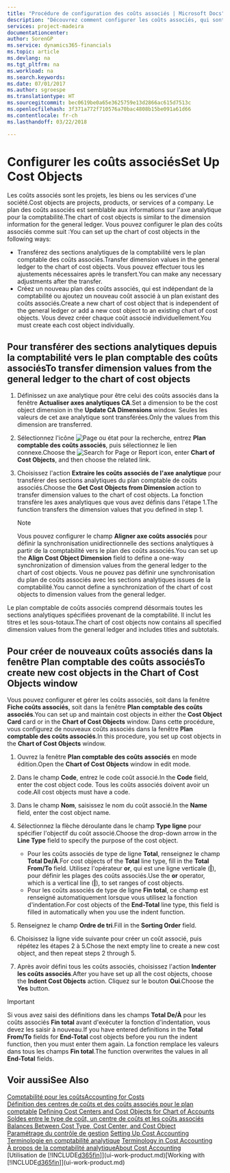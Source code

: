 ```yaml
---
title: "Procédure de configuration des coûts associés | Microsoft Docs"
description: "Découvrez comment configurer les coûts associés, qui sont similaires aux axes analytiques pour la comptabilité."
services: project-madeira
documentationcenter: 
author: SorenGP
ms.service: dynamics365-financials
ms.topic: article
ms.devlang: na
ms.tgt_pltfrm: na
ms.workload: na
ms.search.keywords: 
ms.date: 07/01/2017
ms.author: sgroespe
ms.translationtype: HT
ms.sourcegitcommit: bec0619be0a65e3625759e13d2866ac615d7513c
ms.openlocfilehash: 3f371a772f710576a70bac4808b15be091a61d66
ms.contentlocale: fr-ch
ms.lasthandoff: 03/22/2018

---
```

# <a name="set-up-cost-objects"></a><span data-ttu-id="ab338-103">Configurer les coûts associés</span><span class="sxs-lookup"><span data-stu-id="ab338-103">Set Up Cost Objects</span></span>
<span data-ttu-id="ab338-104">Les coûts associés sont les projets, les biens ou les services d'une société.</span><span class="sxs-lookup"><span data-stu-id="ab338-104">Cost objects are projects, products, or services of a company.</span></span> <span data-ttu-id="ab338-105">Le plan des coûts associés est semblable aux informations sur l'axe analytique pour la comptabilité.</span><span class="sxs-lookup"><span data-stu-id="ab338-105">The chart of cost objects is similar to the dimension information for the general ledger.</span></span> <span data-ttu-id="ab338-106">Vous pouvez configurer le plan des coûts associés comme suit :</span><span class="sxs-lookup"><span data-stu-id="ab338-106">You can set up the chart of cost objects in the following ways:</span></span>  

* <span data-ttu-id="ab338-107">Transférez des sections analytiques de la comptabilité vers le plan comptable des coûts associés.</span><span class="sxs-lookup"><span data-stu-id="ab338-107">Transfer dimension values in the general ledger to the chart of cost objects.</span></span> <span data-ttu-id="ab338-108">Vous pouvez effectuer tous les ajustements nécessaires après le transfert.</span><span class="sxs-lookup"><span data-stu-id="ab338-108">You can make any necessary adjustments after the transfer.</span></span>  
* <span data-ttu-id="ab338-109">Créez un nouveau plan des coûts associés, qui est indépendant de la comptabilité ou ajoutez un nouveau coût associé à un plan existant des coûts associés.</span><span class="sxs-lookup"><span data-stu-id="ab338-109">Create a new chart of cost object that is independent of the general ledger or add a new cost object to an existing chart of cost objects.</span></span> <span data-ttu-id="ab338-110">Vous devez créer chaque coût associé individuellement.</span><span class="sxs-lookup"><span data-stu-id="ab338-110">You must create each cost object individually.</span></span>  

## <a name="to-transfer-dimension-values-from-the-general-ledger-to-the-chart-of-cost-objects"></a><span data-ttu-id="ab338-111">Pour transférer des sections analytiques depuis la comptabilité vers le plan comptable des coûts associés</span><span class="sxs-lookup"><span data-stu-id="ab338-111">To transfer dimension values from the general ledger to the chart of cost objects</span></span>  
1.  <span data-ttu-id="ab338-112">Définissez un axe analytique pour être celui des coûts associés dans la fenêtre **Actualiser axes analytiques CA**.</span><span class="sxs-lookup"><span data-stu-id="ab338-112">Set a dimension to be the cost object dimension in the **Update CA Dimensions** window.</span></span> <span data-ttu-id="ab338-113">Seules les valeurs de cet axe analytique sont transférées.</span><span class="sxs-lookup"><span data-stu-id="ab338-113">Only the values from this dimension are transferred.</span></span>  
2.  <span data-ttu-id="ab338-114">Sélectionnez l'icône ![Page ou état pour la recherche](media/ui-search/search_small.png "icône Page ou état pour la recherche"), entrez **Plan comptable des coûts associés**, puis sélectionnez le lien connexe.</span><span class="sxs-lookup"><span data-stu-id="ab338-114">Choose the ![Search for Page or Report](media/ui-search/search_small.png "Search for Page or Report icon") icon, enter **Chart of Cost Objects**, and then choose the related link.</span></span>  
3.  <span data-ttu-id="ab338-115">Choisissez l'action **Extraire les coûts associés de l'axe analytique** pour transférer des sections analytiques du plan comptable de coûts associés.</span><span class="sxs-lookup"><span data-stu-id="ab338-115">Choose the **Get Cost Objects from Dimension** action to transfer dimension values to the chart of cost objects.</span></span> <span data-ttu-id="ab338-116">La fonction transfère les axes analytiques que vous avez définis dans l'étape 1.</span><span class="sxs-lookup"><span data-stu-id="ab338-116">The function transfers the dimension values that you defined in step 1.</span></span>  

    > [!NOTE]  
    >  <span data-ttu-id="ab338-117">Vous pouvez configurer le champ **Aligner axe coûts associés** pour définir la synchronisation unidirectionnelle des sections analytiques à partir de la comptabilité vers le plan des coûts associés.</span><span class="sxs-lookup"><span data-stu-id="ab338-117">You can set up the **Align Cost Object Dimension**  field to define a one-way synchronization of dimension values from the general ledger to the chart of cost objects.</span></span> <span data-ttu-id="ab338-118">Vous ne pouvez pas définir une synchronisation du plan de coûts associés avec les sections analytiques issues de la comptabilité.</span><span class="sxs-lookup"><span data-stu-id="ab338-118">You cannot define a synchronization of the chart of cost objects to dimension values from the general ledger.</span></span>  

<span data-ttu-id="ab338-119">Le plan comptable de coûts associés comprend désormais toutes les sections analytiques spécifiées provenant de la comptabilité. Il inclut les titres et les sous-totaux.</span><span class="sxs-lookup"><span data-stu-id="ab338-119">The chart of cost objects now contains all specified dimension values from the general ledger and includes titles and subtotals.</span></span>  

## <a name="to-create-new-cost-objects-in-the-chart-of-cost-objects-window"></a><span data-ttu-id="ab338-120">Pour créer de nouveaux coûts associés dans la fenêtre Plan comptable des coûts associés</span><span class="sxs-lookup"><span data-stu-id="ab338-120">To create new cost objects in the Chart of Cost Objects window</span></span>  
<span data-ttu-id="ab338-121">Vous pouvez configurer et gérer les coûts associés, soit dans la fenêtre **Fiche coûts associés**, soit dans la fenêtre **Plan comptable des coûts associés**.</span><span class="sxs-lookup"><span data-stu-id="ab338-121">You can set up and maintain cost objects in either the **Cost Object Card** card or in the **Chart of Cost Objects** window.</span></span> <span data-ttu-id="ab338-122">Dans cette procédure, vous configurez de nouveaux coûts associés dans la fenêtre **Plan comptable des coûts associés**.</span><span class="sxs-lookup"><span data-stu-id="ab338-122">In this procedure, you set up cost objects in the **Chart of Cost Objects** window.</span></span>  

1.  <span data-ttu-id="ab338-123">Ouvrez la fenêtre **Plan comptable des coûts associés** en mode édition.</span><span class="sxs-lookup"><span data-stu-id="ab338-123">Open the **Chart of Cost Objects** window in edit mode.</span></span>  
2.  <span data-ttu-id="ab338-124">Dans le champ **Code**, entrez le code coût associé.</span><span class="sxs-lookup"><span data-stu-id="ab338-124">In the **Code** field, enter the cost object code.</span></span> <span data-ttu-id="ab338-125">Tous les coûts associés doivent avoir un code.</span><span class="sxs-lookup"><span data-stu-id="ab338-125">All cost objects must have a code.</span></span>  
3.  <span data-ttu-id="ab338-126">Dans le champ **Nom**, saisissez le nom du coût associé.</span><span class="sxs-lookup"><span data-stu-id="ab338-126">In the **Name** field, enter the cost object name.</span></span>  
4.  <span data-ttu-id="ab338-127">Sélectionnez la flèche déroulante dans le champ **Type ligne** pour spécifier l'objectif du coût associé.</span><span class="sxs-lookup"><span data-stu-id="ab338-127">Choose the drop-down arrow in the **Line Type** field to specify the purpose of the cost object.</span></span>  

    * <span data-ttu-id="ab338-128">Pour les coûts associés de type de ligne **Total**, renseignez le champ **Total De/À**.</span><span class="sxs-lookup"><span data-stu-id="ab338-128">For cost objects of the **Total** line type, fill in the **Total From/To** field.</span></span> <span data-ttu-id="ab338-129">Utilisez l'opérateur **or**, qui est une ligne verticale (**&#124;**), pour définir les plages des coûts associés.</span><span class="sxs-lookup"><span data-stu-id="ab338-129">Use the **or** operator, which is a vertical line (**&#124;**), to set ranges of cost objects.</span></span>  
    * <span data-ttu-id="ab338-130">Pour les coûts associés de type de ligne **Fin total**, ce champ est renseigné automatiquement lorsque vous utilisez la fonction d'indentation.</span><span class="sxs-lookup"><span data-stu-id="ab338-130">For cost objects of the **End-Total** line type, this field is filled in automatically when you use  the indent function.</span></span>  
5.  <span data-ttu-id="ab338-131">Renseignez le champ **Ordre de tri**.</span><span class="sxs-lookup"><span data-stu-id="ab338-131">Fill in the **Sorting Order** field.</span></span>  
6.  <span data-ttu-id="ab338-132">Choisissez la ligne vide suivante pour créer un coût associé, puis répétez les étapes 2 à 5.</span><span class="sxs-lookup"><span data-stu-id="ab338-132">Chose the next empty line to create a new cost object, and then repeat steps 2 through 5.</span></span>  
7.  <span data-ttu-id="ab338-133">Après avoir défini tous les coûts associés, choisissez l'action **Indenter les coûts associés**.</span><span class="sxs-lookup"><span data-stu-id="ab338-133">After you have set up all the cost objects, choose the **Indent Cost Objects** action.</span></span> <span data-ttu-id="ab338-134">Cliquez sur le bouton **Oui**.</span><span class="sxs-lookup"><span data-stu-id="ab338-134">Choose the **Yes** button.</span></span>  

> [!IMPORTANT]  
>  <span data-ttu-id="ab338-135">Si vous avez saisi des définitions dans les champs **Total De/À** pour les coûts associés **Fin total** avant d'exécuter la fonction d'indentation, vous devez les saisir à nouveau.</span><span class="sxs-lookup"><span data-stu-id="ab338-135">If you have entered definitions in the **Total From/To** fields for **End-Total** cost objects before you run the indent function, then you must enter them again.</span></span> <span data-ttu-id="ab338-136">La fonction remplace les valeurs dans tous les champs **Fin total**.</span><span class="sxs-lookup"><span data-stu-id="ab338-136">The function overwrites the values in all **End-Total** fields.</span></span>  

## <a name="see-also"></a><span data-ttu-id="ab338-137">Voir aussi</span><span class="sxs-lookup"><span data-stu-id="ab338-137">See Also</span></span>  
[<span data-ttu-id="ab338-138">Comptabilité pour les coûts</span><span class="sxs-lookup"><span data-stu-id="ab338-138">Accounting for Costs</span></span>](finance-manage-cost-accounting.md)  
<span data-ttu-id="ab338-139">[Définition des centres de coûts et des coûts associés pour le plan comptable](finance-defining-cost-centers-and-cost-objects-for-chart-of-accounts.md) </span><span class="sxs-lookup"><span data-stu-id="ab338-139">[Defining Cost Centers and Cost Objects for Chart of Accounts](finance-defining-cost-centers-and-cost-objects-for-chart-of-accounts.md) </span></span>  
<span data-ttu-id="ab338-140">[Soldes entre le type de coût, un centre de coûts et les coûts associés](finance-balances-between-cost-type-cost-center-and-cost-object.md) </span><span class="sxs-lookup"><span data-stu-id="ab338-140">[Balances Between Cost Type, Cost Center, and Cost Object](finance-balances-between-cost-type-cost-center-and-cost-object.md) </span></span>  
<span data-ttu-id="ab338-141">[Paramétrage du contrôle de gestion](finance-set-up-cost-accounting.md) </span><span class="sxs-lookup"><span data-stu-id="ab338-141">[Setting Up Cost Accounting](finance-set-up-cost-accounting.md) </span></span>  
<span data-ttu-id="ab338-142">[Terminologie en comptabilité analytique](finance-terminology-in-cost-accounting.md) </span><span class="sxs-lookup"><span data-stu-id="ab338-142">[Terminology in Cost Accounting](finance-terminology-in-cost-accounting.md) </span></span>  
[<span data-ttu-id="ab338-143">À propos de la comptabilité analytique</span><span class="sxs-lookup"><span data-stu-id="ab338-143">About Cost Accounting</span></span>](finance-about-cost-accounting.md)  
<span data-ttu-id="ab338-144">[Utilisation de [!INCLUDE[d365fin](includes/d365fin_md.md)]](ui-work-product.md)</span><span class="sxs-lookup"><span data-stu-id="ab338-144">[Working with [!INCLUDE[d365fin](includes/d365fin_md.md)]](ui-work-product.md)</span></span>

